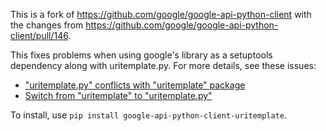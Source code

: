 This is a fork of https://github.com/google/google-api-python-client with the changes from https://github.com/google/google-api-python-client/pull/146.

This fixes problems when using google's library as a setuptools dependency along with uritemplate.py.
For more details, see these issues:
* ["uritemplate.py" conflicts with "uritemplate" package](https://github.com/sigmavirus24/uritemplate/issues/14)
* [Switch from "uritemplate" to "uritemplate.py"](https://github.com/google/google-api-python-client/issues/57)

To install, use `pip install google-api-python-client-uritemplate`.
